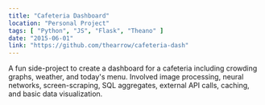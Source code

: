 ```yaml
---
title: "Cafeteria Dashboard"
location: "Personal Project"
tags: [ "Python", "JS", "Flask", "Theano" ]
date: "2015-06-01"
link: "https://github.com/thearrow/cafeteria-dash"
---
```


A fun side-project to create a dashboard
for a cafeteria including crowding graphs, weather, and today's menu.
Involved image processing, neural networks, screen-scraping, SQL aggregates,
external API calls, caching, and basic data visualization.